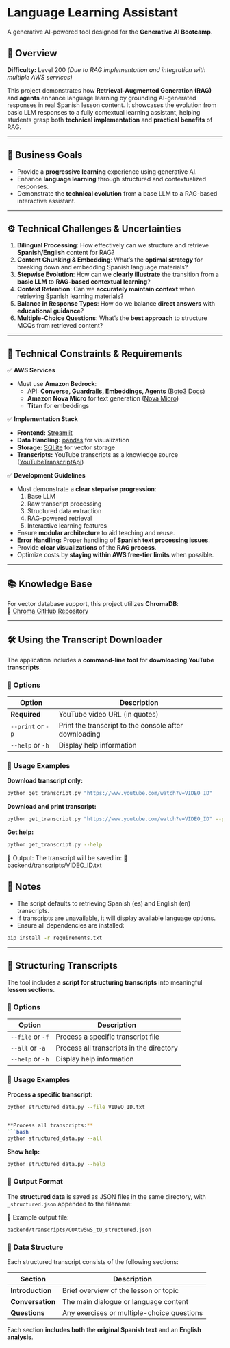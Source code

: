 # Language Learning Assistant

A generative AI-powered tool designed for the **Generative AI Bootcamp**.

## 📌 Overview

**Difficulty:** Level 200 *(Due to RAG implementation and integration with multiple AWS services)*  

This project demonstrates how **Retrieval-Augmented Generation (RAG)** and **agents** enhance language learning by grounding AI-generated responses in real Spanish lesson content. It showcases the evolution from basic LLM responses to a fully contextual learning assistant, helping students grasp both **technical implementation** and **practical benefits** of RAG.

---

## 🎯 Business Goals

- Provide a **progressive learning** experience using generative AI.
- Enhance **language learning** through structured and contextualized responses.
- Demonstrate the **technical evolution** from a base LLM to a RAG-based interactive assistant.

---

## ⚙️ Technical Challenges & Uncertainties

1. **Bilingual Processing**: How effectively can we structure and retrieve **Spanish/English** content for RAG?
2. **Content Chunking & Embedding**: What’s the **optimal strategy** for breaking down and embedding Spanish language materials?
3. **Stepwise Evolution**: How can we **clearly illustrate** the transition from a **basic LLM** to **RAG-based contextual learning**?
4. **Context Retention**: Can we **accurately maintain context** when retrieving Spanish learning materials?
5. **Balance in Response Types**: How do we balance **direct answers** with **educational guidance**?
6. **Multiple-Choice Questions**: What’s the **best approach** to structure MCQs from retrieved content?

---

## 🚧 Technical Constraints & Requirements

✅ **AWS Services**
- Must use **Amazon Bedrock**:
  - API: **Converse, Guardrails, Embeddings, Agents** ([Boto3 Docs](https://boto3.amazonaws.com/v1/documentation/api/latest/index.html))
  - **Amazon Nova Micro** for text generation ([Nova Micro](https://aws.amazon.com/ai/generative-ai/nova))
  - **Titan** for embeddings  

✅ **Implementation Stack**
- **Frontend:** [Streamlit](https://streamlit.io/)
- **Data Handling:** [pandas](https://pandas.pydata.org/) for visualization
- **Storage:** [SQLite](https://www.sqlite.org/) for vector storage
- **Transcripts:** YouTube transcripts as a knowledge source ([YouTubeTranscriptApi](https://pypi.org/project/youtube-transcript-api/))

✅ **Development Guidelines**
- Must demonstrate a **clear stepwise progression**:
  1. Base LLM
  2. Raw transcript processing
  3. Structured data extraction
  4. RAG-powered retrieval
  5. Interactive learning features
- Ensure **modular architecture** to aid teaching and reuse.
- **Error Handling:** Proper handling of **Spanish text processing issues**.
- Provide **clear visualizations** of the **RAG process**.
- Optimize costs by **staying within AWS free-tier limits** when possible.

---

## 📚 Knowledge Base

For vector database support, this project utilizes **ChromaDB**:  
🔗 [Chroma GitHub Repository](https://github.com/chroma-core/chroma)

---

## 🛠 Using the Transcript Downloader

The application includes a **command-line tool** for **downloading YouTube transcripts**.

### 📌 Options

| Option | Description |
|--------|-------------|
| **Required** | YouTube video URL (in quotes) |
| `--print` or `-p` | Print the transcript to the console after downloading |
| `--help` or `-h` | Display help information |

### 🚀 Usage Examples

**Download transcript only:**
```bash
python get_transcript.py "https://www.youtube.com/watch?v=VIDEO_ID"
```

**Download and print transcript:**
```bash
python get_transcript.py "https://www.youtube.com/watch?v=VIDEO_ID" --print
```
**Get help:**
```bash
python get_transcript.py --help
```
📌 Output: The transcript will be saved in:
📁 backend/transcripts/VIDEO_ID.txt

## 📝 Notes
- The script defaults to retrieving Spanish (es) and English (en) transcripts.
- If transcripts are unavailable, it will display available language options.
- Ensure all dependencies are installed:

```bash
pip install -r requirements.txt
```

---

## 📑 Structuring Transcripts

The tool includes a **script for structuring transcripts** into meaningful **lesson sections**.

### 📌 Options

| Option         | Description                                        |
|---------------|----------------------------------------------------|
| `--file` or `-f` | Process a specific transcript file              |
| `--all` or `-a`  | Process all transcripts in the directory       |
| `--help` or `-h` | Display help information                        |

### 🚀 Usage Examples

**Process a specific transcript:**
```bash
python structured_data.py --file VIDEO_ID.txt


**Process all transcripts:**
```bash
python structured_data.py --all
```

**Show help:**
```bash
python structured_data.py --help
```

### 📌 Output Format

The **structured data** is saved as JSON files in the same directory, with `_structured.json` appended to the filename:

📁 Example output file:  
```
backend/transcripts/COAtv5wS_tU_structured.json
```

### 📌 Data Structure

Each structured transcript consists of the following sections:

| Section        | Description                                         |
|---------------|-----------------------------------------------------|
| **Introduction** | Brief overview of the lesson or topic            |
| **Conversation** | The main dialogue or language content            |
| **Questions**   | Any exercises or multiple-choice questions        |

Each section **includes both** the **original Spanish text** and an **English analysis**.
